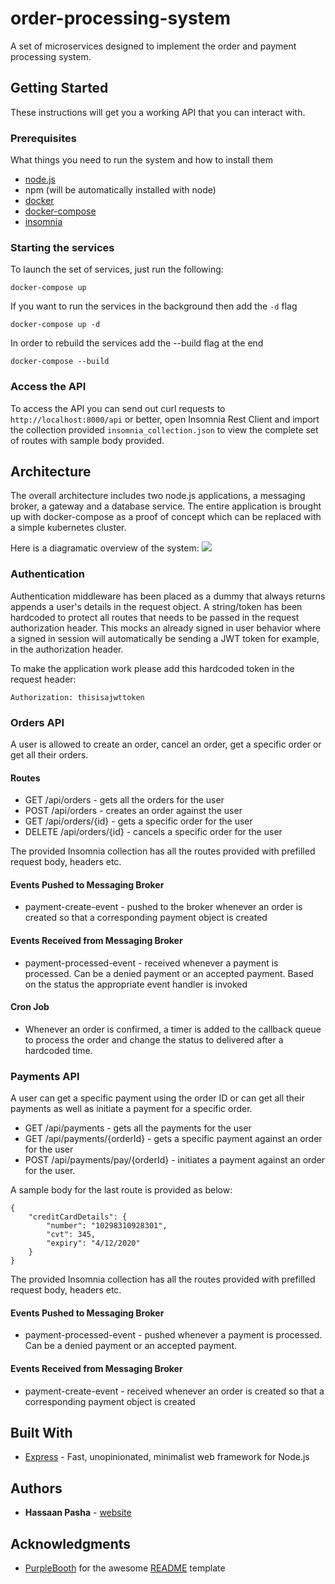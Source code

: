 # order-processing-system

A set of microservices designed to implement the order and payment processing system.

## Getting Started

These instructions will get you a working API that you can interact with.

### Prerequisites

What things you need to run the system and how to install them

* [node.js](https://nodejs.org/en/download/)
* npm (will be automatically installed with node)
* [docker](https://docs.docker.com/install/)
* [docker-compose](https://docs.docker.com/compose/install/)
* [insomnia](https://insomnia.rest/download/)

### Starting the services

To launch the set of services, just run the following:

```
docker-compose up
```

If you want to run the services in the background then add the `-d` flag

```
docker-compose up -d
```

In order to rebuild the services add the --build flag at the end

```
docker-compose --build
```

### Access the API

To access the API you can send out curl requests to `http://localhost:8000/api` or better, open Insomnia Rest Client and import the collection provided `insomnia_collection.json` to view the complete set of routes with sample body provided.

## Architecture

The overall architecture includes two node.js applications, a messaging broker, a gateway and a database service. The entire application is brought up with docker-compose as a proof of concept which can be replaced with a simple kubernetes cluster.

Here is a diagramatic overview of the system:
![](https://ibb.co/6wWyFyn)

### Authentication

Authentication middleware has been placed as a dummy that always returns appends a user's details in the request object. A string/token has been hardcoded to protect all routes that needs to be passed in the request authorization header. This mocks an already signed in user behavior where a signed in session will automatically be sending a JWT token for example, in the authorization header.

To make the application work please add this hardcoded token in the request header:
```
Authorization: thisisajwttoken
```

### Orders API
A user is allowed to create an order, cancel an order, get a specific order or get all their orders.

#### Routes
* GET /api/orders - gets all the orders for the user
* POST /api/orders - creates an order against the user
* GET /api/orders/{id} - gets a specific order for the user
* DELETE /api/orders/{id} - cancels a specific order for the user

The provided Insomnia collection has all the routes provided with prefilled request body, headers etc.

#### Events Pushed to Messaging Broker
* payment-create-event - pushed to the broker whenever an order is created so that a corresponding payment object is created

#### Events Received from Messaging Broker
* payment-processed-event - received whenever a payment is processed. Can be a denied payment or an accepted payment. Based on the status the appropriate event handler is invoked

#### Cron Job
* Whenever an order is confirmed, a timer is added to the callback queue to process the order and change the status to delivered after a hardcoded time.

### Payments API
A user can get a specific payment using the order ID or can get all their payments as well as initiate a payment for a specific order.

* GET /api/payments - gets all the payments for the user
* GET /api/payments/{orderId} - gets a specific payment against an order for the user
* POST /api/payments/pay/{orderId} - initiates a payment against an order for the user.

A sample body for the last route is provided  as below:
```
{
	"creditCardDetails": {
		"number": "10298310928301",
		"cvt": 345,
		"expiry": "4/12/2020"
	}
}
```

The provided Insomnia collection has all the routes provided with prefilled request body, headers etc.

#### Events Pushed to Messaging Broker
* payment-processed-event - pushed whenever a payment is processed. Can be a denied payment or an accepted payment.

#### Events Received from Messaging Broker
* payment-create-event - received whenever an order is created so that a corresponding payment object is created

## Built With

* [Express](https://expressjs.com/) - Fast, unopinionated, minimalist web framework for Node.js

## Authors

* **Hassaan Pasha** - [website](https://hassaanpasha.com)

## Acknowledgments

* [PurpleBooth](https://github.com/PurpleBooth) for the awesome [README](https://gist.github.com/PurpleBooth/109311bb0361f32d87a2) template

